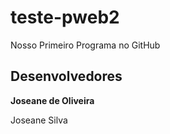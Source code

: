 # teste-pweb2
Nosso Primeiro Programa no GitHub

## Desenvolvedores 

**Joseane de Oliveira**

Joseane Silva

